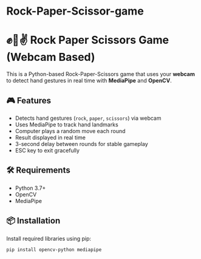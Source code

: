 # Rock-Paper-Scissor-game
# ✊🤚✌️ Rock Paper Scissors Game (Webcam Based)

This is a Python-based Rock-Paper-Scissors game that uses your **webcam** to detect hand gestures in real time with **MediaPipe** and **OpenCV**.

## 🎮 Features

- Detects hand gestures (`rock`, `paper`, `scissors`) via webcam
- Uses MediaPipe to track hand landmarks
- Computer plays a random move each round
- Result displayed in real time
- 3-second delay between rounds for stable gameplay
- ESC key to exit gracefully

## 🛠️ Requirements

- Python 3.7+
- OpenCV
- MediaPipe

## 📦 Installation

Install required libraries using pip:

```bash
pip install opencv-python mediapipe
